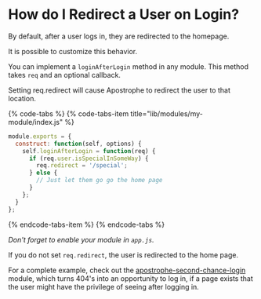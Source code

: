 # How do I Redirect a User on Login?

By default, after a user logs in, they are redirected to the homepage.

It is possible to customize this behavior.

You can implement a `loginAfterLogin` method in any module. This method takes `req` and an optional callback.

Setting req.redirect will cause Apostrophe to redirect the user to that location.

{% code-tabs %}
{% code-tabs-item title="lib/modules/my-module/index.js" %}
```javascript
module.exports = {
  construct: function(self, options) {
    self.loginAfterLogin = function(req) {
      if (req.user.isSpecialInSomeWay) {
        req.redirect = '/special';
      } else {
        // Just let them go go the home page
      }
    };
  }
};
```
{% endcode-tabs-item %}
{% endcode-tabs %}

*Don't forget to enable your module in `app.js`.*

If you do not set `req.redirect`, the user is redirected to the home page.

For a complete example, check out the [apostrophe-second-chance-login](https://npmjs.org/package/apostrophe-second-chance-login) module, which turns 404's into an opportunity to log in, if a page exists that the user might have the privilege of seeing after logging in.

